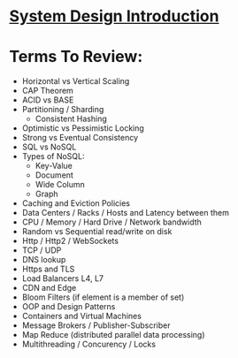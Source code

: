 # [System Design Introduction](https://www.youtube.com/watch?v=UzLMhqg3_Wc)

# Terms To Review:
* Horizontal vs Vertical Scaling
* CAP Theorem
* ACID vs BASE
* Partitioning / Sharding
    * Consistent Hashing
* Optimistic vs Pessimistic Locking
* Strong vs Eventual Consistency
* SQL vs NoSQL
* Types of NoSQL:
    * Key-Value
    * Document
    * Wide Column
    * Graph
* Caching and Eviction Policies
* Data Centers / Racks / Hosts and Latency between them
* CPU / Memory / Hard Drive / Network bandwidth
* Random vs Sequential read/write on disk
* Http / Http2 / WebSockets
* TCP / UDP
* DNS lookup
* Https and TLS
* Load Balancers L4, L7
* CDN and Edge
* Bloom Filters (if element is a member of set)
* OOP and Design Patterns
* Containers and Virtual Machines
* Message Brokers / Publisher-Subscriber
* Map Reduce (distributed parallel data processing)
* Multithreading / Concurency / Locks 
